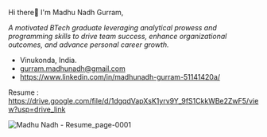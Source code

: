 Hi there👋 I'm Madhu Nadh Gurram,
 
_A motivated BTech graduate leveraging analytical prowess and programming skills to drive team success, enhance organizational outcomes, and advance personal career growth._

<!--
**MadhuNadhGurram/MadhuNadhGurram** is a ✨ _special_ ✨ repository because its `README.md` (this file) appears on your GitHub profile.

Here are some ideas to get you started:

- 🔭 I’m currently working on ...
- 🌱 I’m currently learning ...
- 👯 I’m looking to collaborate on ...
- 🤔 I’m looking for help with ...
- 💬 Ask me about ...
-->
- Vinukonda, India.
- gurram.madhunadh@gmail.com
- https://www.linkedin.com/in/madhunadh-gurram-51141420a/

Resume : https://drive.google.com/file/d/1dgqdVapXsK1yrv9Y_9fS1CkkWBe2ZwF5/view?usp=drive_link

![Madhu Nadh - Resume_page-0001](https://github.com/user-attachments/assets/da25dbf8-57d3-4e8b-b465-9023d6faef00)



